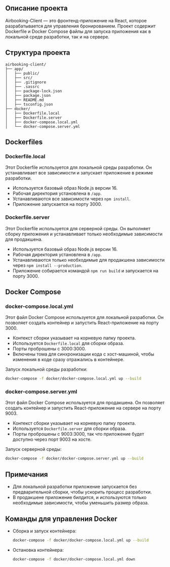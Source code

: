 ## Описание проекта

Airbooking-Client — это фронтенд-приложение на React, которое разрабатывается для управления бронированием. Проект содержит Dockerfile и Docker Compose файлы для запуска приложения как в локальной среде разработки, так и на сервере.

## Структура проекта

```
airbooking-client/
├── app/
│   ├── public/
│   ├── src/
│   ├── .gitignore
│   ├── .sassrc
│   ├── package-lock.json
│   ├── package.json
│   ├── README.md
│   ├── tsconfig.json
├── docker/
│   ├── Dockerfile.local
│   ├── Dockerfile.server
│   ├── docker-compose.local.yml
│   └── docker-compose.server.yml
```

## Dockerfiles

### Dockerfile.local

Этот Dockerfile используется для локальной среды разработки. Он устанавливает все зависимости и запускает приложение в режиме разработки. 

- Используется базовый образ Node.js версии 16.
- Рабочая директория установлена в `/app`.
- Устанавливаются все зависимости через `npm install`.
- Приложение запускается на порту 3000.

### Dockerfile.server

Этот Dockerfile используется для серверной среды. Он выполняет сборку приложения и устанавливает только необходимые зависимости для продакшена.

- Используется базовый образ Node.js версии 16.
- Рабочая директория установлена в `/app`.
- Устанавливаются только необходимые для продакшена зависимости через `npm install --production`.
- Приложение собирается командой `npm run build` и запускается на порту 3000.

## Docker Compose

### docker-compose.local.yml

Этот файл Docker Compose используется для локальной разработки. Он позволяет создать контейнер и запустить React-приложение на порту 3000.

- Контекст сборки указывает на корневую папку проекта.
- Используется `Dockerfile.local` для сборки образа.
- Порты проброшены с 3000:3000.
- Включены тома для синхронизации кода с хост-машиной, чтобы изменения в коде сразу отражались в контейнере.

Запуск локальной среды разработки:

```bash
docker-compose -f docker/docker-compose.local.yml up --build
```

### docker-compose.server.yml

Этот файл Docker Compose используется для продакшена. Он позволяет создать контейнер и запустить React-приложение на сервере на порту 9003.

- Контекст сборки указывает на корневую папку проекта.
- Используется `Dockerfile.server` для сборки образа.
- Порты проброшены с 9003:3000, так что приложение будет доступно через порт 9003 на хосте.

Запуск серверной среды:

```bash
docker-compose -f docker/docker-compose.server.yml up --build
```

## Примечания

- Для локальной разработки приложение запускается без предварительной сборки, чтобы ускорить процесс разработки.
- В продакшене приложение билдится, и используются только необходимые зависимости, чтобы уменьшить размер образа.

## Команды для управления Docker

- Сборка и запуск контейнера:
  ```bash
  docker-compose -f docker/docker-compose.local.yml up --build
  ```
- Остановка контейнера:
  ```bash
  docker-compose -f docker/docker-compose.local.yml down
  ```